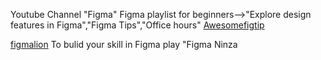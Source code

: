Youtube Channel "Figma"
Figma playlist for beginners-->"Explore design features in Figma","Figma Tips","Office hours"
[Awesomefigtip](https://awesomefigtips.com/)

[figmalion](https://figmalion.com/)
To bulid your skill in Figma play "Figma Ninza

